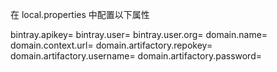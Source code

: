 在 local.properties 中配置以下属性

bintray.apikey=
bintray.user=
bintray.user.org=
domain.name=
domain.context.url=
domain.artifactory.repokey=
domain.artifactory.username=
domain.artifactory.password=